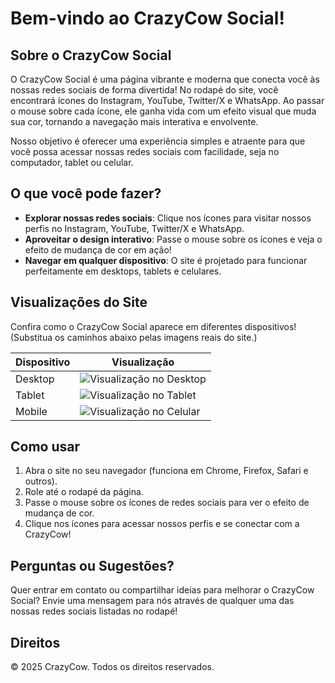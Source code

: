 # Bem-vindo ao CrazyCow Social!

## Sobre o CrazyCow Social

O CrazyCow Social é uma página vibrante e moderna que conecta você às nossas redes sociais de forma divertida! No rodapé do site, você encontrará ícones do Instagram, YouTube, Twitter/X e WhatsApp. Ao passar o mouse sobre cada ícone, ele ganha vida com um efeito visual que muda sua cor, tornando a navegação mais interativa e envolvente.

Nosso objetivo é oferecer uma experiência simples e atraente para que você possa acessar nossas redes sociais com facilidade, seja no computador, tablet ou celular.

## O que você pode fazer?

- **Explorar nossas redes sociais**: Clique nos ícones para visitar nossos perfis no Instagram, YouTube, Twitter/X e WhatsApp.
- **Aproveitar o design interativo**: Passe o mouse sobre os ícones e veja o efeito de mudança de cor em ação!
- **Navegar em qualquer dispositivo**: O site é projetado para funcionar perfeitamente em desktops, tablets e celulares.

## Visualizações do Site

Confira como o CrazyCow Social aparece em diferentes dispositivos! (Substitua os caminhos abaixo pelas imagens reais do site.)

| Dispositivo | Visualização |
|-------------|--------------|
| Desktop     | ![Visualização no Desktop](caminho/para/imagem-desktop.png) |
| Tablet      | ![Visualização no Tablet](caminho/para/imagem-tablet.png) |
| Mobile      | ![Visualização no Celular](caminho/para/imagem-mobile.png) |

## Como usar

1. Abra o site no seu navegador (funciona em Chrome, Firefox, Safari e outros).
2. Role até o rodapé da página.
3. Passe o mouse sobre os ícones de redes sociais para ver o efeito de mudança de cor.
4. Clique nos ícones para acessar nossos perfis e se conectar com a CrazyCow!

## Perguntas ou Sugestões?

Quer entrar em contato ou compartilhar ideias para melhorar o CrazyCow Social? Envie uma mensagem para nós através de qualquer uma das nossas redes sociais listadas no rodapé!

## Direitos

© 2025 CrazyCow. Todos os direitos reservados.
